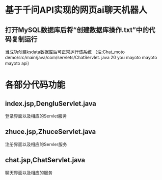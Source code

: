 # 基于千问API实现的网页ai聊天机器人

## 打开MySQL数据库后将“创建数据库操作.txt”中的代码复制运行
当成功创建ksdata数据库后可正常运行该系统
（注:Chat_moto demo/src/main/java/com/servlets/ChatServlet. java 20 you mayoto mayoto mayoto api）

# 各部分代码功能
## index.jsp,DengluServlet.java
登录界面以及相应的Servlet服务
## zhuce.jsp,ZhuceServlet.java
注册界面以及相应的Servler服务
## chat.jsp,ChatServlet.java
聊天界面以及相应的服务
